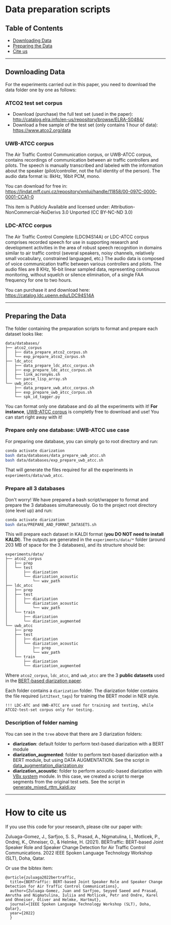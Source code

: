 # Data preparation scripts 

## Table of Contents
- [Downloading Data](#downloading-data)
- [Preparing the Data](#preparing-the-data)
- [Cite us](#how-to-cite-us)

---
## Downloading Data

For the experiments carried out in this paper, you need to download the data folder one by one as follows:

### ATCO2 test set corpus

- Download (purchase) the full test set (used in the paper): http://catalog.elra.info/en-us/repository/browse/ELRA-S0484/
- Download a free sample of the test set (only contains 1 hour of data): https://www.atco2.org/data

### UWB-ATCC corpus

The Air Traffic Control Communication corpus, or UWB-ATCC corpus, contains recordings of communication between air traffic controllers and pilots. The speech is manually transcribed and labeled with the information about the speaker (pilot/controller, not the full identity of the person). The audio data format is: 8kHz, 16bit PCM, mono.

You can download for free in: https://lindat.mff.cuni.cz/repository/xmlui/handle/11858/00-097C-0000-0001-CCA1-0

This item is Publicly Available and licensed under:
Attribution-NonCommercial-NoDerivs 3.0 Unported (CC BY-NC-ND 3.0)

### LDC-ATCC corpus

The Air Traffic Control Complete (LDC94S14A) or LDC-ATCC corpus comprises recorded speech for use in supporting research and development activities in the area of robust speech recognition in domains similar to air traffic control (several speakers, noisy channels, relatively small vocabulary, constrained languaged, etc.) The audio data is composed of voice communication traffic between various controllers and pilots. The audio files are 8 KHz, 16-bit linear sampled data, representing continuous monitoring, without squelch or silence elimination, of a single FAA frequency for one to two hours.

You can purchase it and download here: https://catalog.ldc.upenn.edu/LDC94S14A


---
## Preparing the Data

The folder containing the preparation scripts to format and prepare each dataset looks like:

```
data/databases/
├── atco2_corpus
│   ├── data_prepare_atco2_corpus.sh
│   └── exp_prepare_atco2_corpus.sh
├── ldc_atcc
│   ├── data_prepare_ldc_atcc_corpus.sh
│   ├── exp_prepare_ldc_atcc_corpus.sh
│   ├── link_acronyms.sh
│   └── parse_lisp_array.sh
└── uwb_atcc
    ├── data_prepare_uwb_atcc_corpus.sh
    ├── exp_prepare_uwb_atcc_corpus.sh
    └── spk_id_tagger.py
```

You can format only one database and do all the experiments with it! **For instance**, [UWB-ATCC corpus](https://lindat.mff.cuni.cz/repository/xmlui/handle/11858/00-097C-0000-0001-CCA1-0) is completly free to download and use! You can start right away with it!

### Prepare only one database: UWB-ATCC use case

For preparing one database, you can simply go to root directory and run:

```bash 
conda activate diarization
bash data/databases/data_prepare_uwb_atcc.sh
bash data/databases/exp_prepare_uwb_atcc.sh
```

That will generate the files required for all the experiments in `experiments/data/uwb_atcc`. 


### Prepare all 3 databases

Don't worry! We have prepared a bash script/wrapper to format and prepare the 3 databases simultaneously. Go to the project root directory (one level up) and run:

```bash 
conda activate diarization
bash data/PREPARE_AND_FORMAT_DATASETS.sh
```

This will prepare each dataset in KALDI format (**you DO NOT need to install KALDI**). The outputs are generated in the `experiments/data/*` folder (around 203 MB of space for the 3 databases), and its structure should be:

```
experiments/data/
├── atco2_corpus
│   ├── prep
│   └── test
│       ├── diarization
│       └── diarization_acoustic
│           └── wav_path
├── ldc_atcc
│   ├── prep
│   ├── test
│   │   ├── diarization
│   │   └── diarization_acoustic
│   │       └── wav_path
│   └── train
│       ├── diarization
│       └── diarization_augmented
└── uwb_atcc
    ├── prep
    ├── test
    │   ├── diarization
    │   └── diarization_acoustic
    │       ├── prep
    │       └── wav_path
    └── train
        ├── diarization
        └── diarization_augmented
```

Where `atco2_corpus`, `ldc_atcc`, and `uwb_atcc` are the 3 **public datasets** used in the [BERT-based diarization paper](https://arxiv.org/abs/2110.05781).

Each folder contains a `diarization` folder. The diarization folder contains the file required (`utt2text_tags`) for training the BERT model in NER style.

```
!!! LDC-ATC and UWB-ATCC are used for training and testing, while ATCO2-test-set corpus only for testing. 
```

### Description of folder naming 

You can see in the `tree` above that there are 3 diarization folders:

- **diarization**: default folder to perform text-based diarization with a BERT module
- **diarization_augmented**: folder to perform text-based diarization with a BERT module, but using DATA AUGMENTATION. See the script in [data_augmentation_diarization.py](utils/augmentation/data_augmentation_diarization.py)
- **diarization_acoustic**: folder to perform acoustic-based diarization with [VBx system](https://github.com/BUTSpeechFIT/VBx) module. In this case, we created a script to merge segments from the original test sets. See the script in [generate_mixed_rttm_kaldi.py](utils/augmentation/generate_mixed_rttm_kaldi.py)

---
# How to cite us

If you use this code for your research, please cite our paper with:

Zuluaga-Gomez, J., Sarfjoo, S. S., Prasad, A., Nigmatulina, I., Motlicek, P., Ondrej, K., Ohneiser, O., & Helmke, H. (2021). BERTraffic: BERT-based Joint Speaker Role and Speaker Change Detection for Air Traffic Control Communications. 2022 IEEE Spoken Language Technology Workshop (SLT), Doha, Qatar.

Or use the bibtex item:

```
@article{zuluaga2022bertraffic,
  title={BERTraffic: BERT-based Joint Speaker Role and Speaker Change Detection for Air Traffic Control Communications},
  author={Zuluaga-Gomez, Juan and Sarfjoo, Seyyed Saeed and Prasad, Amrutha and Nigmatulina, Iuliia and Motlicek, Petr and Ondre, Karel and Ohneiser, Oliver and Helmke, Hartmut},
  journal={IEEE Spoken Language Technology Workshop (SLT), Doha, Qatar},
  year={2022}
  }
```


